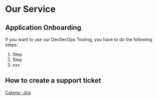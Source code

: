 # Our Service

## Application Onboarding

If you want to use our DevSecOps Tooling, you have to do the following steps:

1. Step
2. Step
3. xxx

## How to create a support ticket

[Catena- Jira](https://jira.catena-x.net/secure/CreateIssueDetails!init.jspa?pid=10212&issuetype=10007&components=10400&priority=3)
